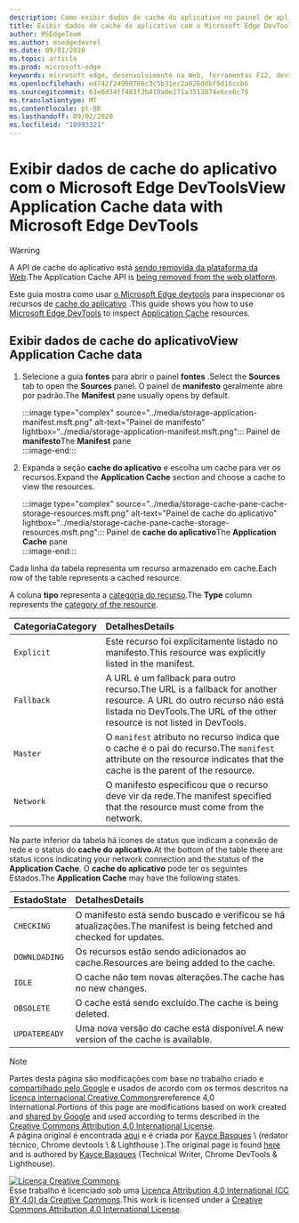 ```yaml
---
description: Como exibir dados de cache do aplicativo no painel de aplicativos do Microsoft Edge DevTools.
title: Exibir dados de cache do aplicativo com o Microsoft Edge DevTools
author: MSEdgeTeam
ms.author: msedgedevrel
ms.date: 09/01/2020
ms.topic: article
ms.prod: microsoft-edge
keywords: microsoft edge, desenvolvimento na Web, ferramentas F12, devtools
ms.openlocfilehash: ed742f24900786c3c5b31ec2a026ddbf9d16ccb6
ms.sourcegitcommit: 63e6d34ff483f3b419a0e271a3513874e6ce6c79
ms.translationtype: MT
ms.contentlocale: pt-BR
ms.lasthandoff: 09/02/2020
ms.locfileid: "10993321"
---
```

<!-- Copyright Kayce Basques 

   Licensed under the Apache License, Version 2.0 (the "License");
   you may not use this file except in compliance with the License.
   You may obtain a copy of the License at

       https://www.apache.org/licenses/LICENSE-2.0

   Unless required by applicable law or agreed to in writing, software
   distributed under the License is distributed on an "AS IS" BASIS,
   WITHOUT WARRANTIES OR CONDITIONS OF ANY KIND, either express or implied.
   See the License for the specific language governing permissions and
   limitations under the License.  -->  

# <span data-ttu-id="7f85e-104">Exibir dados de cache do aplicativo com o Microsoft Edge DevTools</span><span class="sxs-lookup"><span data-stu-id="7f85e-104">View Application Cache data with Microsoft Edge DevTools</span></span>  

> [!WARNING]
> <span data-ttu-id="7f85e-105">A API de cache do aplicativo está [sendo removida da plataforma da Web][HTMLStandardOfflineWebApplications].</span><span class="sxs-lookup"><span data-stu-id="7f85e-105">The Application Cache API is [being removed from the web platform][HTMLStandardOfflineWebApplications].</span></span>  

<span data-ttu-id="7f85e-106">Este guia mostra como usar [o Microsoft Edge devtools][MicrosoftEdgeDevTools] para inspecionar os recursos de [cache do aplicativo][MDNWebAPIsWindowApplicationCache] .</span><span class="sxs-lookup"><span data-stu-id="7f85e-106">This guide shows you how to use [Microsoft Edge DevTools][MicrosoftEdgeDevTools] to inspect [Application Cache][MDNWebAPIsWindowApplicationCache] resources.</span></span>  

## <span data-ttu-id="7f85e-107">Exibir dados de cache do aplicativo</span><span class="sxs-lookup"><span data-stu-id="7f85e-107">View Application Cache data</span></span>  

1.  <span data-ttu-id="7f85e-108">Selecione a guia **fontes** para abrir o painel **fontes** .</span><span class="sxs-lookup"><span data-stu-id="7f85e-108">Select the **Sources** tab to open the **Sources** panel.</span></span>  <span data-ttu-id="7f85e-109">O painel de **manifesto** geralmente abre por padrão.</span><span class="sxs-lookup"><span data-stu-id="7f85e-109">The **Manifest** pane usually opens by default.</span></span>  
    
    :::image type="complex" source="../media/storage-application-manifest.msft.png" alt-text="Painel de manifesto" lightbox="../media/storage-application-manifest.msft.png":::
       <span data-ttu-id="7f85e-111">Painel de **manifesto**</span><span class="sxs-lookup"><span data-stu-id="7f85e-111">The **Manifest** pane</span></span>  
    :::image-end:::  

1.  <span data-ttu-id="7f85e-112">Expanda a seção **cache do aplicativo** e escolha um cache para ver os recursos.</span><span class="sxs-lookup"><span data-stu-id="7f85e-112">Expand the **Application Cache** section and choose a cache to view the resources.</span></span>  
    
    :::image type="complex" source="../media/storage-cache-pane-cache-storage-resources.msft.png" alt-text="Painel de cache do aplicativo" lightbox="../media/storage-cache-pane-cache-storage-resources.msft.png":::
       <span data-ttu-id="7f85e-114">Painel de **cache do aplicativo**</span><span class="sxs-lookup"><span data-stu-id="7f85e-114">The **Application Cache** pane</span></span>  
    :::image-end:::  

<span data-ttu-id="7f85e-115">Cada linha da tabela representa um recurso armazenado em cache.</span><span class="sxs-lookup"><span data-stu-id="7f85e-115">Each row of the table represents a cached resource.</span></span>  

<span data-ttu-id="7f85e-116">A coluna **tipo** representa a [categoria do recurso][MDNHTMLResourcesInAnApplicationCache].</span><span class="sxs-lookup"><span data-stu-id="7f85e-116">The **Type** column represents the [category of the resource][MDNHTMLResourcesInAnApplicationCache].</span></span>  

| <span data-ttu-id="7f85e-117">Categoria</span><span class="sxs-lookup"><span data-stu-id="7f85e-117">Category</span></span> | <span data-ttu-id="7f85e-118">Detalhes</span><span class="sxs-lookup"><span data-stu-id="7f85e-118">Details</span></span> |  
|:--- |:--- |  
| `Explicit` | <span data-ttu-id="7f85e-119">Este recurso foi explicitamente listado no manifesto.</span><span class="sxs-lookup"><span data-stu-id="7f85e-119">This resource was explicitly listed in the manifest.</span></span> |  
| `Fallback` | <span data-ttu-id="7f85e-120">A URL é um fallback para outro recurso.</span><span class="sxs-lookup"><span data-stu-id="7f85e-120">The URL is a fallback for another resource.</span></span>  <span data-ttu-id="7f85e-121">A URL do outro recurso não está listada no DevTools.</span><span class="sxs-lookup"><span data-stu-id="7f85e-121">The URL of the other resource is not listed in DevTools.</span></span> |  
| `Master` | <span data-ttu-id="7f85e-122">O `manifest` atributo no recurso indica que o cache é o pai do recurso.</span><span class="sxs-lookup"><span data-stu-id="7f85e-122">The `manifest` attribute on the resource indicates that the cache is the parent of the resource.</span></span> |  
| `Network` | <span data-ttu-id="7f85e-123">O manifesto especificou que o recurso deve vir da rede.</span><span class="sxs-lookup"><span data-stu-id="7f85e-123">The manifest specified that the resource must come from the network.</span></span> |  

<!--todo:  replace "Master" phrasing if possible.  -->  

<span data-ttu-id="7f85e-124">Na parte inferior da tabela há ícones de status que indicam a conexão de rede e o status do **cache do aplicativo**.</span><span class="sxs-lookup"><span data-stu-id="7f85e-124">At the bottom of the table there are status icons indicating your network connection and the status of the **Application Cache**.</span></span>  <span data-ttu-id="7f85e-125">O **cache do aplicativo** pode ter os seguintes Estados.</span><span class="sxs-lookup"><span data-stu-id="7f85e-125">The **Application Cache** may have the following states.</span></span>  

| <span data-ttu-id="7f85e-126">Estado</span><span class="sxs-lookup"><span data-stu-id="7f85e-126">State</span></span> | <span data-ttu-id="7f85e-127">Detalhes</span><span class="sxs-lookup"><span data-stu-id="7f85e-127">Details</span></span> |  
|:--- |:--- |  
| `CHECKING` | <span data-ttu-id="7f85e-128">O manifesto está sendo buscado e verificou se há atualizações.</span><span class="sxs-lookup"><span data-stu-id="7f85e-128">The manifest is being fetched and checked for updates.</span></span> |  
| `DOWNLOADING` | <span data-ttu-id="7f85e-129">Os recursos estão sendo adicionados ao cache.</span><span class="sxs-lookup"><span data-stu-id="7f85e-129">Resources are being added to the cache.</span></span> |  
| `IDLE` | <span data-ttu-id="7f85e-130">O cache não tem novas alterações.</span><span class="sxs-lookup"><span data-stu-id="7f85e-130">The cache has no new changes.</span></span> |  
| `OBSOLETE` | <span data-ttu-id="7f85e-131">O cache está sendo excluído.</span><span class="sxs-lookup"><span data-stu-id="7f85e-131">The cache is being deleted.</span></span> |  
| `UPDATEREADY` |  <span data-ttu-id="7f85e-132">Uma nova versão do cache está disponível.</span><span class="sxs-lookup"><span data-stu-id="7f85e-132">A new version of the cache is available.</span></span> |  

<!-- links -->  

[MicrosoftEdgeDevTools]: ../../devtools-guide-chromium.md "Ferramentas de desenvolvedor do Microsoft Edge (Chromium) | Documentos da Microsoft"  

[HTMLStandardOfflineWebApplications]: https://html.spec.whatwg.org/multipage/offline.html#offline "Aplicativos Web offline-padrão HTML"  

[MDNHTMLResourcesInAnApplicationCache]: https://developer.mozilla.org/docs/Web/HTML/Using_the_application_cache#Resources_in_an_application_cache "Recursos em um cache de aplicativos | MDN"  
[MDNWebAPIsWindowApplicationCache]: https://developer.mozilla.org/docs/Web/API/Window/applicationCache "Window. applicationCache-APIs da Web | MDN"  

> [!NOTE]
> <span data-ttu-id="7f85e-137">Partes desta página são modificações com base no trabalho criado e [compartilhado pelo Google][GoogleSitePolicies] e usados de acordo com os termos descritos na [licença internacional Creative Commons][CCA4IL]rereference 4,0 International.</span><span class="sxs-lookup"><span data-stu-id="7f85e-137">Portions of this page are modifications based on work created and [shared by Google][GoogleSitePolicies] and used according to terms described in the [Creative Commons Attribution 4.0 International License][CCA4IL].</span></span>  
> <span data-ttu-id="7f85e-138">A página original é encontrada [aqui](https://developers.google.com/web/tools/chrome-devtools/storage/applicationcache) e é criada por [Kayce Basques][KayceBasques] \ (redator técnico, Chrome devtools \ & Lighthouse \).</span><span class="sxs-lookup"><span data-stu-id="7f85e-138">The original page is found [here](https://developers.google.com/web/tools/chrome-devtools/storage/applicationcache) and is authored by [Kayce Basques][KayceBasques] \(Technical Writer, Chrome DevTools \& Lighthouse\).</span></span>  

[![Licença Creative Commons][CCby4Image]][CCA4IL]  
<span data-ttu-id="7f85e-140">Esse trabalho é licenciado sob uma [Licença Attribution 4.0 International (CC BY 4.0) da Creative Commons][CCA4IL].</span><span class="sxs-lookup"><span data-stu-id="7f85e-140">This work is licensed under a [Creative Commons Attribution 4.0 International License][CCA4IL].</span></span>  

[CCA4IL]: https://creativecommons.org/licenses/by/4.0  
[CCby4Image]: https://i.creativecommons.org/l/by/4.0/88x31.png  
[GoogleSitePolicies]: https://developers.google.com/terms/site-policies  
[KayceBasques]: https://developers.google.com/web/resources/contributors/kaycebasques  
